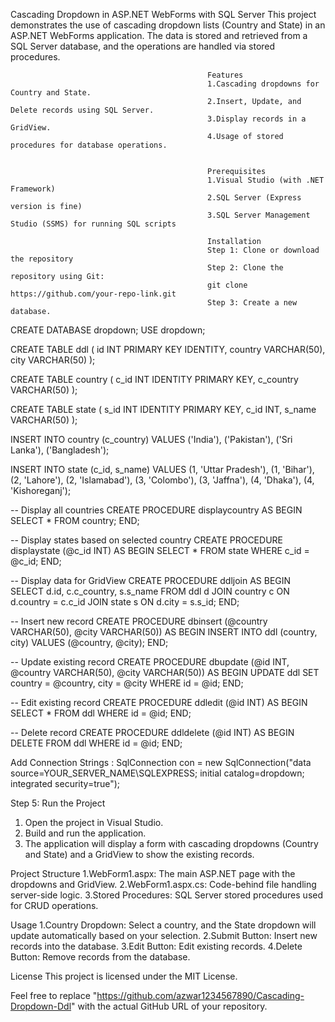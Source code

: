 Cascading Dropdown in ASP.NET WebForms with SQL Server
This project demonstrates the use of cascading dropdown lists (Country and State) in an ASP.NET WebForms application. The data is stored and retrieved from a SQL Server database, and the operations are handled via stored procedures.

                                                Features
                                                1.Cascading dropdowns for Country and State.
                                                2.Insert, Update, and Delete records using SQL Server.
                                                3.Display records in a GridView.
                                                4.Usage of stored procedures for database operations.


                                                Prerequisites
                                                1.Visual Studio (with .NET Framework)
                                                2.SQL Server (Express version is fine)
                                                3.SQL Server Management Studio (SSMS) for running SQL scripts

                                                Installation
                                                Step 1: Clone or download the repository
                                                Step 2: Clone the repository using Git:
                                                git clone https://github.com/your-repo-link.git
                                                Step 3: Create a new database.

CREATE DATABASE dropdown;
USE dropdown;

CREATE TABLE ddl (
    id INT PRIMARY KEY IDENTITY,
    country VARCHAR(50),
    city VARCHAR(50)
);

CREATE TABLE country (
    c_id INT IDENTITY PRIMARY KEY,
    c_country VARCHAR(50)
);

CREATE TABLE state (
    s_id INT IDENTITY PRIMARY KEY,
    c_id INT,
    s_name VARCHAR(50)
);

INSERT INTO country (c_country) VALUES ('India'), ('Pakistan'), ('Sri Lanka'), ('Bangladesh');

INSERT INTO state (c_id, s_name) VALUES 
(1, 'Uttar Pradesh'), 
(1, 'Bihar'),
(2, 'Lahore'),
(2, 'Islamabad'),
(3, 'Colombo'),
(3, 'Jaffna'),
(4, 'Dhaka'),
(4, 'Kishoreganj');

-- Display all countries
CREATE PROCEDURE displaycountry AS
BEGIN
    SELECT * FROM country;
END;

-- Display states based on selected country
CREATE PROCEDURE displaystate (@c_id INT) AS
BEGIN
    SELECT * FROM state WHERE c_id = @c_id;
END;

-- Display data for GridView
CREATE PROCEDURE ddljoin AS
BEGIN
    SELECT d.id, c.c_country, s.s_name 
    FROM ddl d
    JOIN country c ON d.country = c.c_id
    JOIN state s ON d.city = s.s_id;
END;

-- Insert new record
CREATE PROCEDURE dbinsert (@country VARCHAR(50), @city VARCHAR(50)) AS
BEGIN
    INSERT INTO ddl (country, city) VALUES (@country, @city);
END;

-- Update existing record
CREATE PROCEDURE dbupdate (@id INT, @country VARCHAR(50), @city VARCHAR(50)) AS
BEGIN
    UPDATE ddl SET country = @country, city = @city WHERE id = @id;
END;

-- Edit existing record
CREATE PROCEDURE ddledit (@id INT) AS
BEGIN
    SELECT * FROM ddl WHERE id = @id;
END;

-- Delete record
CREATE PROCEDURE ddldelete (@id INT) AS
BEGIN
    DELETE FROM ddl WHERE id = @id;
END;

Add Connection Strings :
SqlConnection con = new SqlConnection("data source=YOUR_SERVER_NAME\\SQLEXPRESS; initial catalog=dropdown; integrated security=true");


Step 5: Run the Project
1. Open the project in Visual Studio.
2. Build and run the application.
3. The application will display a form with cascading dropdowns (Country and State) and a GridView to show the existing records.

Project Structure
1.WebForm1.aspx: The main ASP.NET page with the dropdowns and GridView.
2.WebForm1.aspx.cs: Code-behind file handling server-side logic.
3.Stored Procedures: SQL Server stored procedures used for CRUD operations.

Usage
1.Country Dropdown: Select a country, and the State dropdown will update automatically based on your selection.
2.Submit Button: Insert new records into the database.
3.Edit Button: Edit existing records.
4.Delete Button: Remove records from the database.

License
This project is licensed under the MIT License.

Feel free to replace "https://github.com/azwar1234567890/Cascading-Dropdown-Ddl" with the actual GitHub URL of your repository.






